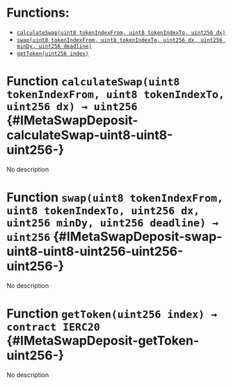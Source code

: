 



# Functions:
- [`calculateSwap(uint8 tokenIndexFrom, uint8 tokenIndexTo, uint256 dx)`](#IMetaSwapDeposit-calculateSwap-uint8-uint8-uint256-)
- [`swap(uint8 tokenIndexFrom, uint8 tokenIndexTo, uint256 dx, uint256 minDy, uint256 deadline)`](#IMetaSwapDeposit-swap-uint8-uint8-uint256-uint256-uint256-)
- [`getToken(uint256 index)`](#IMetaSwapDeposit-getToken-uint256-)


# Function `calculateSwap(uint8 tokenIndexFrom, uint8 tokenIndexTo, uint256 dx) → uint256` {#IMetaSwapDeposit-calculateSwap-uint8-uint8-uint256-}
No description

# Function `swap(uint8 tokenIndexFrom, uint8 tokenIndexTo, uint256 dx, uint256 minDy, uint256 deadline) → uint256` {#IMetaSwapDeposit-swap-uint8-uint8-uint256-uint256-uint256-}
No description

# Function `getToken(uint256 index) → contract IERC20` {#IMetaSwapDeposit-getToken-uint256-}
No description


